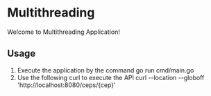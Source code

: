 # Multithreading

Welcome to Multithreading Application! 

## Usage

1. Execute the application by the command go run cmd/main.go
2. Use the following curl to execute the API
    curl --location --globoff 'http://localhost:8080/ceps/{cep}'